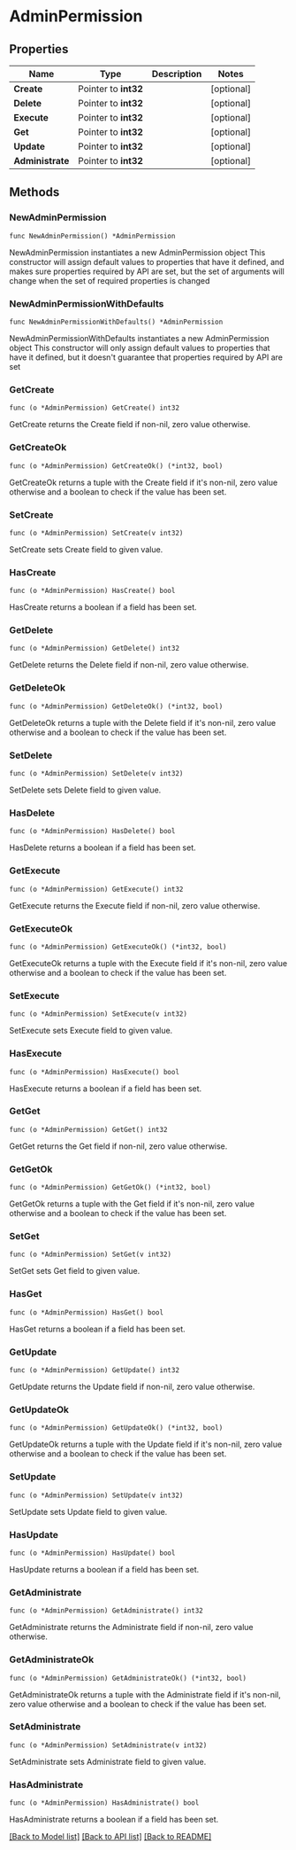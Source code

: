 # AdminPermission

## Properties

Name | Type | Description | Notes
------------ | ------------- | ------------- | -------------
**Create** | Pointer to **int32** |  | [optional] 
**Delete** | Pointer to **int32** |  | [optional] 
**Execute** | Pointer to **int32** |  | [optional] 
**Get** | Pointer to **int32** |  | [optional] 
**Update** | Pointer to **int32** |  | [optional] 
**Administrate** | Pointer to **int32** |  | [optional] 

## Methods

### NewAdminPermission

`func NewAdminPermission() *AdminPermission`

NewAdminPermission instantiates a new AdminPermission object
This constructor will assign default values to properties that have it defined,
and makes sure properties required by API are set, but the set of arguments
will change when the set of required properties is changed

### NewAdminPermissionWithDefaults

`func NewAdminPermissionWithDefaults() *AdminPermission`

NewAdminPermissionWithDefaults instantiates a new AdminPermission object
This constructor will only assign default values to properties that have it defined,
but it doesn't guarantee that properties required by API are set

### GetCreate

`func (o *AdminPermission) GetCreate() int32`

GetCreate returns the Create field if non-nil, zero value otherwise.

### GetCreateOk

`func (o *AdminPermission) GetCreateOk() (*int32, bool)`

GetCreateOk returns a tuple with the Create field if it's non-nil, zero value otherwise
and a boolean to check if the value has been set.

### SetCreate

`func (o *AdminPermission) SetCreate(v int32)`

SetCreate sets Create field to given value.

### HasCreate

`func (o *AdminPermission) HasCreate() bool`

HasCreate returns a boolean if a field has been set.

### GetDelete

`func (o *AdminPermission) GetDelete() int32`

GetDelete returns the Delete field if non-nil, zero value otherwise.

### GetDeleteOk

`func (o *AdminPermission) GetDeleteOk() (*int32, bool)`

GetDeleteOk returns a tuple with the Delete field if it's non-nil, zero value otherwise
and a boolean to check if the value has been set.

### SetDelete

`func (o *AdminPermission) SetDelete(v int32)`

SetDelete sets Delete field to given value.

### HasDelete

`func (o *AdminPermission) HasDelete() bool`

HasDelete returns a boolean if a field has been set.

### GetExecute

`func (o *AdminPermission) GetExecute() int32`

GetExecute returns the Execute field if non-nil, zero value otherwise.

### GetExecuteOk

`func (o *AdminPermission) GetExecuteOk() (*int32, bool)`

GetExecuteOk returns a tuple with the Execute field if it's non-nil, zero value otherwise
and a boolean to check if the value has been set.

### SetExecute

`func (o *AdminPermission) SetExecute(v int32)`

SetExecute sets Execute field to given value.

### HasExecute

`func (o *AdminPermission) HasExecute() bool`

HasExecute returns a boolean if a field has been set.

### GetGet

`func (o *AdminPermission) GetGet() int32`

GetGet returns the Get field if non-nil, zero value otherwise.

### GetGetOk

`func (o *AdminPermission) GetGetOk() (*int32, bool)`

GetGetOk returns a tuple with the Get field if it's non-nil, zero value otherwise
and a boolean to check if the value has been set.

### SetGet

`func (o *AdminPermission) SetGet(v int32)`

SetGet sets Get field to given value.

### HasGet

`func (o *AdminPermission) HasGet() bool`

HasGet returns a boolean if a field has been set.

### GetUpdate

`func (o *AdminPermission) GetUpdate() int32`

GetUpdate returns the Update field if non-nil, zero value otherwise.

### GetUpdateOk

`func (o *AdminPermission) GetUpdateOk() (*int32, bool)`

GetUpdateOk returns a tuple with the Update field if it's non-nil, zero value otherwise
and a boolean to check if the value has been set.

### SetUpdate

`func (o *AdminPermission) SetUpdate(v int32)`

SetUpdate sets Update field to given value.

### HasUpdate

`func (o *AdminPermission) HasUpdate() bool`

HasUpdate returns a boolean if a field has been set.

### GetAdministrate

`func (o *AdminPermission) GetAdministrate() int32`

GetAdministrate returns the Administrate field if non-nil, zero value otherwise.

### GetAdministrateOk

`func (o *AdminPermission) GetAdministrateOk() (*int32, bool)`

GetAdministrateOk returns a tuple with the Administrate field if it's non-nil, zero value otherwise
and a boolean to check if the value has been set.

### SetAdministrate

`func (o *AdminPermission) SetAdministrate(v int32)`

SetAdministrate sets Administrate field to given value.

### HasAdministrate

`func (o *AdminPermission) HasAdministrate() bool`

HasAdministrate returns a boolean if a field has been set.


[[Back to Model list]](../README.md#documentation-for-models) [[Back to API list]](../README.md#documentation-for-api-endpoints) [[Back to README]](../README.md)


